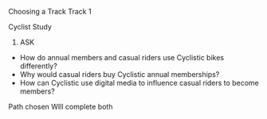 Choosing a Track 
Track 1 

Cyclist Study 
1. ASK 
 
* How do annual members and casual riders use Cyclistic bikes differently? 
* Why would casual riders buy Cyclistic annual memberships?
* How can Cyclistic use digital media to influence casual riders to become members?

Path chosen 
WIll complete both 